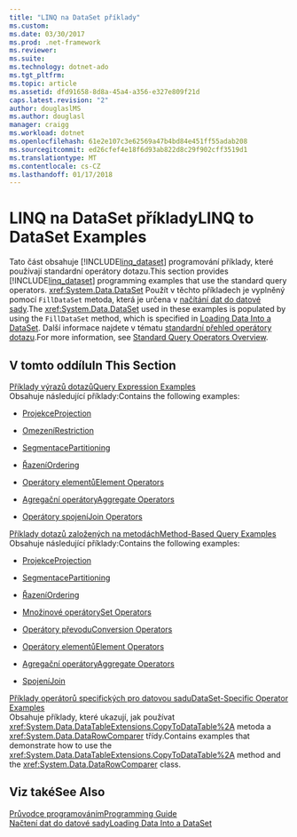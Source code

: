 ```yaml
---
title: "LINQ na DataSet příklady"
ms.custom: 
ms.date: 03/30/2017
ms.prod: .net-framework
ms.reviewer: 
ms.suite: 
ms.technology: dotnet-ado
ms.tgt_pltfrm: 
ms.topic: article
ms.assetid: dfd91658-8d8a-45a4-a356-e327e809f21d
caps.latest.revision: "2"
author: douglaslMS
ms.author: douglasl
manager: craigg
ms.workload: dotnet
ms.openlocfilehash: 61e2e107c3e62569a47b4bd84e451ff55adab208
ms.sourcegitcommit: ed26cfef4e18f6d93ab822d8c29f902cff3519d1
ms.translationtype: MT
ms.contentlocale: cs-CZ
ms.lasthandoff: 01/17/2018
---
```

# <a name="linq-to-dataset-examples"></a><span data-ttu-id="06c84-102">LINQ na DataSet příklady</span><span class="sxs-lookup"><span data-stu-id="06c84-102">LINQ to DataSet Examples</span></span>
<span data-ttu-id="06c84-103">Tato část obsahuje [!INCLUDE[linq_dataset](../../../../includes/linq-dataset-md.md)] programování příklady, které používají standardní operátory dotazu.</span><span class="sxs-lookup"><span data-stu-id="06c84-103">This section provides [!INCLUDE[linq_dataset](../../../../includes/linq-dataset-md.md)] programming examples that use the standard query operators.</span></span> <span data-ttu-id="06c84-104"><xref:System.Data.DataSet> Použít v těchto příkladech je vyplněný pomocí `FillDataSet` metoda, která je určena v [načítání dat do datové sady](../../../../docs/framework/data/adonet/loading-data-into-a-dataset.md).</span><span class="sxs-lookup"><span data-stu-id="06c84-104">The <xref:System.Data.DataSet> used in these examples is populated by using the `FillDataSet` method, which is specified in [Loading Data Into a DataSet](../../../../docs/framework/data/adonet/loading-data-into-a-dataset.md).</span></span> <span data-ttu-id="06c84-105">Další informace najdete v tématu [standardní přehled operátory dotazu](http://msdn.microsoft.com/library/24cda21e-8af8-4632-b519-c404a839b9b2).</span><span class="sxs-lookup"><span data-stu-id="06c84-105">For more information, see [Standard Query Operators Overview](http://msdn.microsoft.com/library/24cda21e-8af8-4632-b519-c404a839b9b2).</span></span>  
  
## <a name="in-this-section"></a><span data-ttu-id="06c84-106">V tomto oddílu</span><span class="sxs-lookup"><span data-stu-id="06c84-106">In This Section</span></span>  
 [<span data-ttu-id="06c84-107">Příklady výrazů dotazů</span><span class="sxs-lookup"><span data-stu-id="06c84-107">Query Expression Examples</span></span>](../../../../docs/framework/data/adonet/query-expression-examples-linq-to-dataset.md)  
 <span data-ttu-id="06c84-108">Obsahuje následující příklady:</span><span class="sxs-lookup"><span data-stu-id="06c84-108">Contains the following examples:</span></span>  
  
-   [<span data-ttu-id="06c84-109">Projekce</span><span class="sxs-lookup"><span data-stu-id="06c84-109">Projection</span></span>](../../../../docs/framework/data/adonet/query-expression-syntax-examples-projection-linq-to-dataset.md)  
  
-   [<span data-ttu-id="06c84-110">Omezení</span><span class="sxs-lookup"><span data-stu-id="06c84-110">Restriction</span></span>](../../../../docs/framework/data/adonet/query-expression-syntax-examples-restriction-linq-to-dataset.md)  
  
-   [<span data-ttu-id="06c84-111">Segmentace</span><span class="sxs-lookup"><span data-stu-id="06c84-111">Partitioning</span></span>](../../../../docs/framework/data/adonet/query-expression-syntax-examples-partitioning.md)  
  
-   [<span data-ttu-id="06c84-112">Řazení</span><span class="sxs-lookup"><span data-stu-id="06c84-112">Ordering</span></span>](../../../../docs/framework/data/adonet/query-expression-syntax-examples-ordering-linq-to-dataset.md)  
  
-   [<span data-ttu-id="06c84-113">Operátory elementů</span><span class="sxs-lookup"><span data-stu-id="06c84-113">Element Operators</span></span>](../../../../docs/framework/data/adonet/query-expression-syntax-examples-element-operators.md)  
  
-   [<span data-ttu-id="06c84-114">Agregační operátory</span><span class="sxs-lookup"><span data-stu-id="06c84-114">Aggregate Operators</span></span>](../../../../docs/framework/data/adonet/query-expression-syntax-examples-aggregate-operators.md)  
  
-   [<span data-ttu-id="06c84-115">Operátory spojení</span><span class="sxs-lookup"><span data-stu-id="06c84-115">Join Operators</span></span>](../../../../docs/framework/data/adonet/query-expression-syntax-examples-join-operators.md)  
  
 [<span data-ttu-id="06c84-116">Příklady dotazů založených na metodách</span><span class="sxs-lookup"><span data-stu-id="06c84-116">Method-Based Query Examples</span></span>](../../../../docs/framework/data/adonet/method-based-query-examples-linq-to-dataset.md)  
 <span data-ttu-id="06c84-117">Obsahuje následující příklady:</span><span class="sxs-lookup"><span data-stu-id="06c84-117">Contains the following examples:</span></span>  
  
-   [<span data-ttu-id="06c84-118">Projekce</span><span class="sxs-lookup"><span data-stu-id="06c84-118">Projection</span></span>](../../../../docs/framework/data/adonet/method-based-query-syntax-examples-projection.md)  
  
-   [<span data-ttu-id="06c84-119">Segmentace</span><span class="sxs-lookup"><span data-stu-id="06c84-119">Partitioning</span></span>](../../../../docs/framework/data/adonet/method-based-query-syntax-examples-partitioning-linq.md)  
  
-   [<span data-ttu-id="06c84-120">Řazení</span><span class="sxs-lookup"><span data-stu-id="06c84-120">Ordering</span></span>](../../../../docs/framework/data/adonet/method-based-query-syntax-examples-ordering-linq-to-dataset.md)  
  
-   [<span data-ttu-id="06c84-121">Množinové operátory</span><span class="sxs-lookup"><span data-stu-id="06c84-121">Set Operators</span></span>](../../../../docs/framework/data/adonet/method-based-query-syntax-examples-set-operators.md)  
  
-   [<span data-ttu-id="06c84-122">Operátory převodu</span><span class="sxs-lookup"><span data-stu-id="06c84-122">Conversion Operators</span></span>](../../../../docs/framework/data/adonet/method-based-query-syntax-examples-conversion-operators.md)  
  
-   [<span data-ttu-id="06c84-123">Operátory elementů</span><span class="sxs-lookup"><span data-stu-id="06c84-123">Element Operators</span></span>](../../../../docs/framework/data/adonet/method-based-query-syntax-examples-element-operators.md)  
  
-   [<span data-ttu-id="06c84-124">Agregační operátory</span><span class="sxs-lookup"><span data-stu-id="06c84-124">Aggregate Operators</span></span>](../../../../docs/framework/data/adonet/method-based-query-syntax-examples-aggregate-operators.md)  
  
-   [<span data-ttu-id="06c84-125">Spojení</span><span class="sxs-lookup"><span data-stu-id="06c84-125">Join</span></span>](../../../../docs/framework/data/adonet/method-based-query-syntax-examples-join-linq-to-dataset.md)  
  
 [<span data-ttu-id="06c84-126">Příklady operátorů specifických pro datovou sadu</span><span class="sxs-lookup"><span data-stu-id="06c84-126">DataSet-Specific Operator Examples</span></span>](../../../../docs/framework/data/adonet/dataset-specific-operator-examples-linq-to-dataset.md)  
 <span data-ttu-id="06c84-127">Obsahuje příklady, které ukazují, jak používat <xref:System.Data.DataTableExtensions.CopyToDataTable%2A> metoda a <xref:System.Data.DataRowComparer> třídy.</span><span class="sxs-lookup"><span data-stu-id="06c84-127">Contains examples that demonstrate how to use the <xref:System.Data.DataTableExtensions.CopyToDataTable%2A> method and the <xref:System.Data.DataRowComparer> class.</span></span>  
  
## <a name="see-also"></a><span data-ttu-id="06c84-128">Viz také</span><span class="sxs-lookup"><span data-stu-id="06c84-128">See Also</span></span>  
 [<span data-ttu-id="06c84-129">Průvodce programováním</span><span class="sxs-lookup"><span data-stu-id="06c84-129">Programming Guide</span></span>](../../../../docs/framework/data/adonet/programming-guide-linq-to-dataset.md)  
 [<span data-ttu-id="06c84-130">Načtení dat do datové sady</span><span class="sxs-lookup"><span data-stu-id="06c84-130">Loading Data Into a DataSet</span></span>](../../../../docs/framework/data/adonet/loading-data-into-a-dataset.md)
